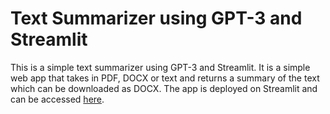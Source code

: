 # Text Summarizer using GPT-3 and Streamlit
This is a simple text summarizer using GPT-3 and Streamlit. It is a simple web app that takes in PDF, DOCX or text and returns a summary of the text which can be downloaded as DOCX. The app is deployed on Streamlit and can be accessed [here](https://textsummarizer.streamlit.app/).
